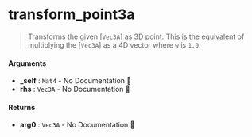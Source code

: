# transform\_point3a

>  Transforms the given [`Vec3A`] as 3D point.
>  This is the equivalent of multiplying the [`Vec3A`] as a 4D vector where `w` is `1.0`.

#### Arguments

- **\_self** : `Mat4` \- No Documentation 🚧
- **rhs** : `Vec3A` \- No Documentation 🚧

#### Returns

- **arg0** : `Vec3A` \- No Documentation 🚧